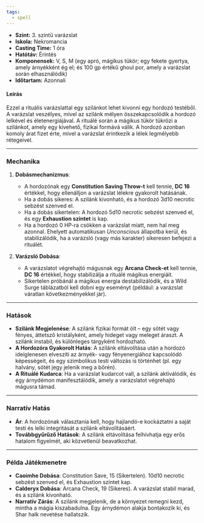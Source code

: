 ```yaml
---
tags:
  - spell
---
```


- **Szint:** 3. szintű varázslat
- **Iskola:** Nekromancia
- **Casting Time:** 1 óra
- **Hatótáv:** Érintés
- **Komponensek:** V, S, M (egy apró, mágikus tükör; egy fekete gyertya, amely árnyékként ég el; és 100 gp értékű ghoul por, amely a varázslat során elhasználódik)
- **Időtartam:** Azonnali

#### **Leírás**

Ezzel a rituális varázslattal egy szilánkot lehet kivonni egy hordozó testéből. A varázslat veszélyes, mivel az szilánk mélyen összekapcsolódik a hordozó lelkével és életenergiájával. A rituálé során a mágikus tükör tükrözi a szilánkot, amely egy kivehető, fizikai formává válik. A hordozó azonban komoly árat fizet érte, mivel a varázslat érintkezik a lélek legmélyebb rétegeivel.

---

### **Mechanika**

1. **Dobásmechanizmus**:
    
    - A hordozónak egy **Constitution Saving Throw-t** kell tennie, **DC 16** értékkel, hogy ellenálljon a varázslat lélekre gyakorolt hatásának.
    - Ha a dobás sikeres: A szilánk kivonható, és a hordozó 3d10 necrotic sebzést szenved el.
    - Ha a dobás sikertelen: A hordozó 5d10 necrotic sebzést szenved el, és egy **Exhaustion szintet** is kap.
    - Ha a hordozó 0 HP-ra csökken a varázslat miatt, nem hal meg azonnal. Ehelyett automatikusan _Unconscious_ állapotba kerül, és stabilizálódik, ha a varázsló (vagy más karakter) sikeresen befejezi a rituálét.
1. **Varázsló Dobása**:
    
    - A varázslatot végrehajtó mágusnak egy **Arcana Check-et** kell tennie, **DC 16** értékkel, hogy stabilizálja a rituálé mágikus energiáit.
    - Sikertelen próbánál a mágikus energia destabilizálódik, és a Wild Surge táblázatból kell dobni egy eseményt (például: a varázslat váratlan következményekkel jár).

---

### **Hatások**

- **Szilánk Megjelenése**: A szilánk fizikai formát ölt – egy sötét vagy fényes, áttetsző kristályként, amely hideget vagy meleget áraszt. A szilánk instabil, és különleges tárgyként hordozható.
- **A Hordozóra Gyakorolt Hatás**: A szilánk eltávolítása után a hordozó ideiglenesen elveszíti az árnyék- vagy fényenergiához kapcsolódó képességeit, és egy szimbolikus testi változás is történhet (pl. egy halvány, sötét jegy jelenik meg a bőrén).
- **A Rituálé Kudarca**: Ha a varázslat kudarcot vall, a szilánk aktiválódik, és egy árnydémon manifesztálódik, amely a varázslatot végrehajtó mágusra támad.

---

### **Narratív Hatás**

- **Ár**: A hordozónak választania kell, hogy hajlandó-e kockáztatni a saját testi és lelki integritását a szilánk eltávolításáért.
- **Továbbgyűrűző Hatások**: A szilánk eltávolítása felhívhatja egy erős hatalom figyelmét, aki közvetlenül beavatkozhat.

---

### **Példa Játékmenetre**

- **Caoimhe Dobása**: Constitution Save, 15 (Sikertelen). 10d10 necrotic sebzést szenved el, és Exhaustion szintet kap.
- **Calderyx Dobása**: Arcana Check, 19 (Sikeres). A varázslat stabil marad, és a szilánk kivonható.
- **Narratív Zárás**: A szilánk megjelenik, de a környezet remegni kezd, mintha a mágia kiszabadulna. Egy árnydémon alakja bontakozik ki, és Shar halk nevetése hallatszik.